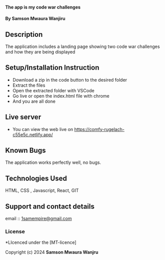 
#### The app is my code war challenges
#### **By Samson Mwaura Wanjiru**
## Description
The application includes a  landing page showing two code war challenges and how they are being displayed

## Setup/Installation Instruction
* Download a zip in the code button to the desired folder
* Extract the files
* Open the extracted folder with VSCode
* Go live or open the index.html file with chrome
* And you are all done

## Live server
* You can view the web live on https://comfy-rugelach-c55e5c.netlify.app/

## Known Bugs
The application works perfectly well, no bugs.

## Technologies Used
HTML, CSS , Javascript, React, GIT

## Support and contact details
email :: 1samempire@gmail.com

### License
*LIcenced under the [MT-licence]

Copyright (c) 2024 **Samson Mwaura Wanjru**